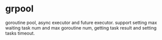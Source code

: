 # grpool
goroutine pool, async executor and future executor. support setting max waiting task num and max goroutine num, getting task result and setting tasks timeout.
